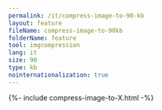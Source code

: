 ```yaml
---
permalink: /it/compress-image-to-90-kb
layout: feature
fileName: compress-image-to-90kb
folderName: feature
tool: imgcompression
lang: it
size: 90
type: kb
nointernationalization: true
---
```

{%- include compress-image-to-X.html -%}       
